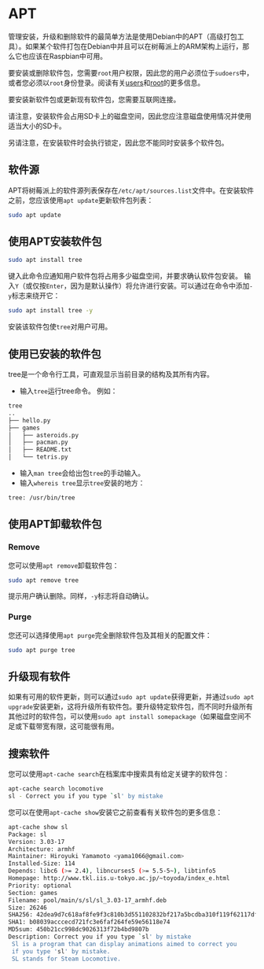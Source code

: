 # APT

管理安装，升级和删除软件的最简单方法是使用Debian中的APT（高级打包工具）。如果某个软件打包在Debian中并且可以在树莓派上的ARM架构上运行，那么它也应该在Raspbian中可用。

要安装或删除软件包，您需要`root`用户权限，因此您的用户必须位于`sudoers`中，或者您必须以`root`身份登录。阅读有关[users](docs/usage/users.md)和[root](docs/usage/root.md)的更多信息。

要安装新软件包或更新现有软件包，您需要互联网连接。

请注意，安装软件会占用SD卡上的磁盘空间，因此您应注意磁盘使用情况并使用适当大小的SD卡。

另请注意，在安装软件时会执行锁定，因此您不能同时安装多个软件包。

## 软件源

APT将树莓派上的软件源列表保存在`/etc/apt/sources.list`文件中。在安装软件之前，您应该使用`apt update`更新软件包列表：

```bash
sudo apt update
```

## 使用APT安装软件包

```bash
sudo apt install tree
```

键入此命令应通知用户软件包将占用多少磁盘空间，并要求确认软件包安装。 输入`Y`（或仅按`Enter`，因为是默认操作）将允许进行安装。可以通过在命令中添加`-y`标志来绕开它：

```bash
sudo apt install tree -y
```

安装该软件包使`tree`对用户可用。

## 使用已安装的软件包

tree是一个命令行工具，可直观显示当前目录的结构及其所有内容。

- 输入`tree`运行tree命令。 例如：

```bash
tree
..
├── hello.py
├── games
│   ├── asteroids.py
│   ├── pacman.py
│   ├── README.txt
│   └── tetris.py

```

- 输入`man tree`会给出包`tree`的手动输入。
- 输入`whereis tree`显示`tree`安装的地方：

```bash
tree: /usr/bin/tree
```

## 使用APT卸载软件包

### Remove

您可以使用`apt remove`卸载软件包：

```bash
sudo apt remove tree
```

提示用户确认删除。同样，`-y`标志将自动确认。

### Purge

您还可以选择使用`apt purge`完全删除软件包及其相关的配置文件：

```bash
sudo apt purge tree
```

## 升级现有软件

如果有可用的软件更新，则可以通过`sudo apt update`获得更新，并通过`sudo apt upgrade`安装更新，这将升级所有软件包。要升级特定软件包，而不同时升级所有其他过时的软件包，可以使用`sudo apt install somepackage`（如果磁盘空间不足或下载带宽有限，这可能很有用。

## 搜索软件

您可以使用`apt-cache search`在档案库中搜索具有给定关键字的软件包：

```bash
apt-cache search locomotive
sl - Correct you if you type `sl' by mistake
```

您可以在使用`apt-cache show`安装它之前查看有关软件包的更多信息：

```bash
apt-cache show sl
Package: sl
Version: 3.03-17
Architecture: armhf
Maintainer: Hiroyuki Yamamoto <yama1066@gmail.com>
Installed-Size: 114
Depends: libc6 (>= 2.4), libncurses5 (>= 5.5-5~), libtinfo5
Homepage: http://www.tkl.iis.u-tokyo.ac.jp/~toyoda/index_e.html
Priority: optional
Section: games
Filename: pool/main/s/sl/sl_3.03-17_armhf.deb
Size: 26246
SHA256: 42dea9d7c618af8fe9f3c810b3d551102832bf217a5bcdba310f119f62117dfb
SHA1: b08039acccecd721fc3e6faf264fe59e56118e74
MD5sum: 450b21cc998dc9026313f72b4bd9807b
Description: Correct you if you type `sl' by mistake
 Sl is a program that can display animations aimed to correct you
 if you type 'sl' by mistake.
 SL stands for Steam Locomotive.
```
